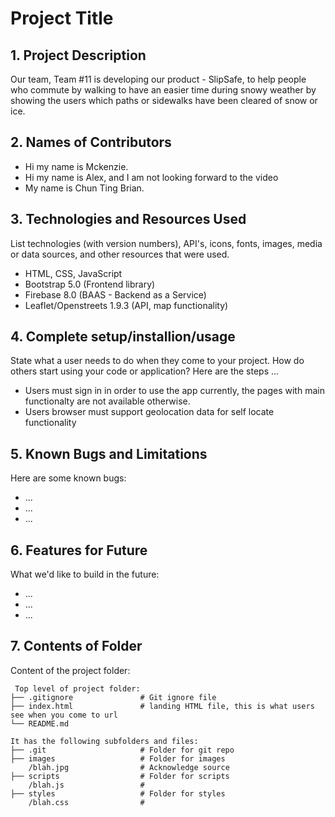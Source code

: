 # Project Title

## 1. Project Description
Our team, Team #11 is developing our product - SlipSafe, to help people who commute by walking to have an easier time during snowy weather by showing the users which paths or sidewalks have been cleared of snow or ice. 

## 2. Names of Contributors
* Hi my name is Mckenzie.
* Hi my name is Alex, and I am not looking forward to the video
* My name is Chun Ting Brian.
	
## 3. Technologies and Resources Used
List technologies (with version numbers), API's, icons, fonts, images, media or data sources, and other resources that were used.
* HTML, CSS, JavaScript
* Bootstrap 5.0 (Frontend library)
* Firebase 8.0 (BAAS - Backend as a Service)
* Leaflet/Openstreets 1.9.3 (API, map functionality)

## 4. Complete setup/installion/usage
State what a user needs to do when they come to your project.  How do others start using your code or application?
Here are the steps ...
* Users must sign in in order to use the app currently, the pages with main functionalty are not available otherwise.
* Users browser must support geolocation data for self locate functionality

## 5. Known Bugs and Limitations
Here are some known bugs:
* ...
* ...
* ...

## 6. Features for Future
What we'd like to build in the future:
* ...
* ...
* ...
	
## 7. Contents of Folder
Content of the project folder:

```
 Top level of project folder: 
├── .gitignore               # Git ignore file
├── index.html               # landing HTML file, this is what users see when you come to url
└── README.md

It has the following subfolders and files:
├── .git                     # Folder for git repo
├── images                   # Folder for images
    /blah.jpg                # Acknowledge source
├── scripts                  # Folder for scripts
    /blah.js                 # 
├── styles                   # Folder for styles
    /blah.css                # 



```


